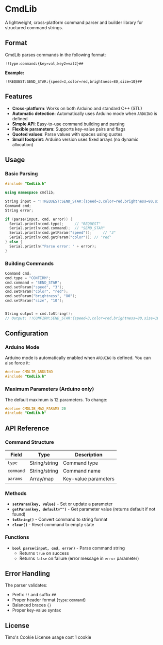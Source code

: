 # CmdLib

A lightweight, cross-platform command parser and builder library for structured command strings.

## Format

CmdLib parses commands in the following format:

```
!!type:command:{key=val,key2=val2}##
```

**Example:**
```
!!REQUEST:SEND_STAR:{speed=3,color=red,brightness=80,size=10}##
```

## Features

- **Cross-platform**: Works on both Arduino and standard C++ (STL)
- **Automatic detection**: Automatically uses Arduino mode when `ARDUINO` is defined
- **Simple API**: Easy-to-use command building and parsing
- **Flexible parameters**: Supports key-value pairs and flags
- **Quoted values**: Parse values with spaces using quotes
- **Small footprint**: Arduino version uses fixed arrays (no dynamic allocation)

## Usage

### Basic Parsing

```cpp
#include "CmdLib.h"

using namespace cmdlib;

String input = "!!REQUEST:SEND_STAR:{speed=3,color=red,brightness=80,size=10}##";
Command cmd;
String error;

if (parse(input, cmd, error)) {
  Serial.println(cmd.type);     // "REQUEST"
  Serial.println(cmd.command);  // "SEND_STAR"
  Serial.println(cmd.getParam("speed"));     // "3"
  Serial.println(cmd.getParam("color")); // "red"
} else {
  Serial.println("Parse error: " + error);
}
```

### Building Commands

```cpp
Command cmd;
cmd.type = "CONFIRM";
cmd.command = "SEND_STAR";
cmd.setParam("speed", "3");
cmd.setParam("color", "red");
cmd.setParam("brightness", "80");
cmd.setParam("size", "10");


String output = cmd.toString();
// Output: !!CONFIRM:SEND_STAR:{speed=3,color=red,brightness=80,size=10}##
```

## Configuration

### Arduino Mode

Arduino mode is automatically enabled when `ARDUINO` is defined. You can also force it:

```cpp
#define CMDLIB_ARDUINO
#include "CmdLib.h"
```

### Maximum Parameters (Arduino only)

The default maximum is 12 parameters. To change:

```cpp
#define CMDLIB_MAX_PARAMS 20
#include "CmdLib.h"
```

## API Reference

### Command Structure

| Field | Type | Description |
|-------|------|-------------|
| `type` | String/string | Command type |
| `command` | String/string | Command name |
| `params` | Array/map | Key-value parameters |

### Methods

- **`setParam(key, value)`** - Set or update a parameter
- **`getParam(key, default="")`** - Get parameter value (returns default if not found)
- **`toString()`** - Convert command to string format
- **`clear()`** - Reset command to empty state

### Functions

- **`bool parse(input, cmd, error)`** - Parse command string
  - Returns `true` on success
  - Returns `false` on failure (error message in `error` parameter)

## Error Handling

The parser validates:
- Prefix `!!` and suffix `##`
- Proper header format (`type:command`)
- Balanced braces `{}`
- Proper key-value syntax

## License

Timo's Cookie License usage cost 1 cookie

